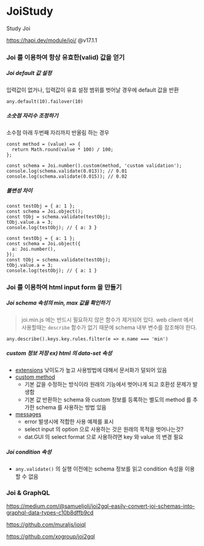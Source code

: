 # JoiStudy
Study Joi

https://hapi.dev/module/joi/ @v17.1.1

### Joi 를 이용하여 항상 유효한(valid) 값을 얻기
##### Joi default 값 설정
입력값이 없거나, 입력값이 유효 설정 범위를 벗어날 경우에 default 값을 반환
```JS
any.default(10).failover(10)
```

##### 소숫점 자리수 조정하기
소수점 아래 두번째 자리까지 반올림 하는 경우
```JS
const method = (value) => {
  return Math.round(value * 100) / 100;
};

const schema = Joi.number().custom(method, 'custom validation');
console.log(schema.validate(0.013)); // 0.01
console.log(schema.validate(0.015)); // 0.02
```

##### 불변성 차이
```JS
const testObj = { a: 1 };
const schema = Joi.object();
const tObj = schema.validate(testObj);
tObj.value.a = 3;
console.log(testObj); // { a: 3 }

const testObj = { a: 1 };
const schema = Joi.object({
  a: Joi.number(),
});
const tObj = schema.validate(testObj);
tObj.value.a = 3;
console.log(testObj); // { a: 1 }
```

### Joi 를 이용하여 html input form 을 만들기
##### Joi schema 속성의 min, max 값을 확인하기
> joi.min.js 에는 반드시 필요하지 않은 함수가 제거되어 있다.
> web client 에서 사용할때는 `describe` 함수가 없기 때문에 schema 내부 변수를 참조해야 한다.
```JS
any.describe().keys.key.rules.filter(e => e.name === 'min')
```

##### custom 정보 저장 ex) html 의 data-set 속성
* [extensions](https://hapi.dev/module/joi/api/?v=17.1.1#extensions) 낮이도가 높고 사용방법에 대해서 문서화가 덜되어 있음
* [custom method](https://hapi.dev/module/joi/api/?v=17.1.1#anycustommethod-description)
  * 기본 값을 수정하는 방식이라 원래의 기능에서 벗어나게 되고 호환성 문제가 발생함
  * 기본 값 반환하는 schema 와 custom 정보를 등록하는 별도의 method 를 추가한 schema 를 사용하는 방법 있음
* [messages](https://hapi.dev/module/joi/api/?v=17.1.1#anymessagesmessages)
  * error 발생시에 적합한 사용 예제를 표시
  * select input 의 option 으로 사용하는 것은 원래의 목적을 벗어나는것?
  * dat.GUI 의 select format 으로 사용하려면 key 와 value 의 변경 필요

##### Joi condition 속성
* `any.validate()` 의 실행 이전에는 schema 정보를 읽고 condition 속성을 이용할 수 없음

### Joi & GraphQL
https://medium.com/@samueljoli/joi2gql-easily-convert-joi-schemas-into-graphql-data-types-c10b8dffb9cd

https://github.com/muraljs/joiql

https://github.com/xogroup/joi2gql
